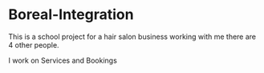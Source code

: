 # Boreal-Integration

This is a school project for a hair salon business
working with me there are 4 other people.

I work on Services and Bookings
